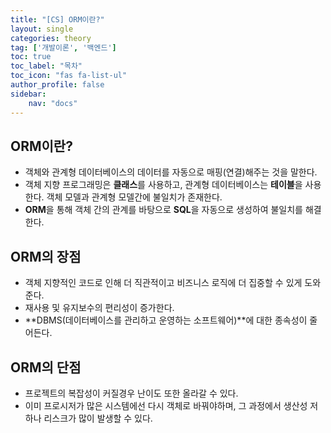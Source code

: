 ```yaml
---
title: "[CS] ORM이란?"
layout: single
categories: theory
tag: ['개발이론', '백엔드']
toc: true
toc_label: "목차"
toc_icon: "fas fa-list-ul"
author_profile: false
sidebar:
    nav: "docs"
---
```


## ORM이란?

- 객체와 관계형 데이터베이스의 데이터를 자동으로 매핑(연결)해주는 것을 말한다.
- 객체 지향 프로그래밍은 **클래스**를 사용하고, 관계형 데이터베이스는 **테이블**을 사용한다. 객체 모델과 관계형 모델간에 불일치가 존재한다.
- **ORM**을 통해 객체 간의 관계를 바탕으로 **SQL**을 자동으로 생성하여 불일치를 해결한다.

## ORM의 장점

- 객체 지향적인 코드로 인해 더 직관적이고 비즈니스 로직에 더 집중할 수 있게 도와준다.
- 재사용 및 유지보수의 편리성이 증가한다.
- **DBMS(데이터베이스를 관리하고 운영하는 소프트웨어)**에 대한 종속성이 줄어든다.

## ORM의 단점

- 프로젝트의 복잡성이 커질경우 난이도 또한 올라갈 수 있다.
- 이미 프로시저가 많은 시스템에선 다시 객체로 바꿔야하며, 그 과정에서 생산성 저하나 리스크가 많이 발생할 수 있다.